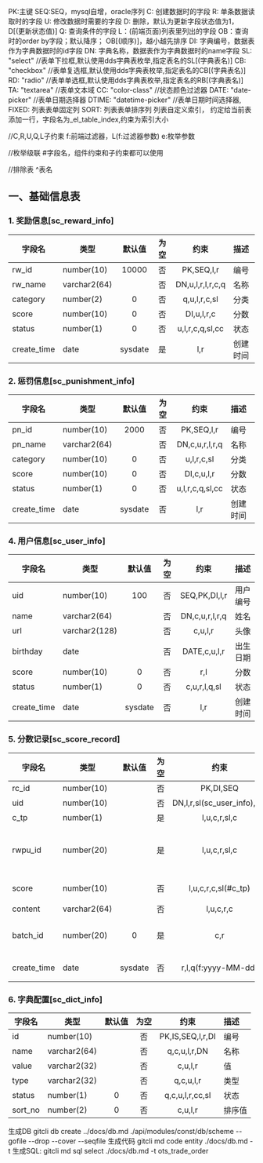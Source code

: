 
PK:主键
SEQ:SEQ，mysql自增，oracle序列
C: 创建数据时的字段
R: 单条数据读取时的字段 
U: 修改数据时需要的字段
D: 删除，默认为更新字段状态值为1，D[(更新状态值)]
Q: 查询条件的字段
L：(前端页面)列表里列出的字段
OB：查询时的order by字段；默认降序； OB[(顺序)]，越小越先排序
DI: 字典编号，数据表作为字典数据时的id字段
DN: 字典名称，数据表作为字典数据时的name字段
SL: "select"      //表单下拉框,默认使用dds字典表枚举,指定表名的SL[(字典表名)]
CB: "checkbox"    //表单复选框,默认使用dds字典表枚举,指定表名的CB[(字典表名)]
RD: "radio"       //表单单选框,默认使用dds字典表枚举,指定表名的RB[(字典表名)]
TA: "textarea"    //表单文本域
CC: "color-class"  //状态颜色过滤器
DATE: "date-picker" //表单日期选择器
DTIME: "datetime-picker" //表单日期时间选择器,
FIXED: 列表表单固定列
SORT: 列表表单排序列
列表自定义索引， 约定给当前表添加一行，字段名为_el_table_index,约束为索引大小

//C,R,U,Q,L子约束
f:前端过滤器，L(f:过滤器参数)
e:枚举参数

//枚举级联  #字段名，组件约束和子约束都可以使用

//排除表 ^表名


## 一、基础信息表

###  1. 奖励信息[sc_reward_info]

| 字段名      | 类型         | 默认值  | 为空  |       约束       | 描述     |
| ----------- | ------------ | :-----: | :---: | :--------------: | :------- |
| rw_id       | number(10)   |  10000  |  否   |    PK,SEQ,l,r    | 编号     |
| rw_name     | varchar2(64) |         |  否   | DN,u,l,r,l,r,c,q | 名称     |
| category    | number(2)    |    0    |  否   |   q,u,l,r,c,sl   | 分类     |
| score       | number(10)   |    0    |  否   |    DI,u,l,r,c    | 分数     |
| status      | number(1)    |    0    |  否   | u,l,r,c,q,sl,cc  | 状态     |
| create_time | date         | sysdate |  是   |       l,r        | 创建时间 |


###  2. 惩罚信息[sc_punishment_info]

| 字段名      | 类型         | 默认值  | 为空  |      约束       | 描述     |
| ----------- | ------------ | :-----: | :---: | :-------------: | :------- |
| pn_id       | number(10)   |  2000   |  否   |   PK,SEQ,l,r    | 编号     |
| pn_name     | varchar2(64) |         |  否   | DN,c,u,r,l,r,q  | 名称     |
| category    | number(10)   |    0    |  否   |   u,l,r,c,sl    | 分类     |
| score       | number(10)   |    0    |  否   |   DI,c,u,l,r    | 分数     |
| status      | number(1)    |    0    |  否   | u,l,r,c,q,sl,cc | 状态     |
| create_time | date         | sysdate |  否   |       l,r       | 创建时间 |



###  4. 用户信息[sc_user_info]

| 字段名      | 类型          | 默认值  | 为空  |      约束      | 描述     |
| ----------- | ------------- | :-----: | :---: | :------------: | :------- |
| uid         | number(10)    |   100   |  否   | SEQ,PK,DI,l,r  | 用户编号 |
| name        | varchar2(64)  |         |  否   | DN,c,u,r,l,r,q | 姓名     |
| url         | varchar2(128) |         |  否   |    c,u,l,r     | 头像     |
| birthday    | date          |         |  否   |  DATE,c,u,l,r  | 出生日期 |
| score       | number(10)    |    0    |  否   |      r,l       | 分数     |
| status      | number(1)     |    0    |  否   |  c,u,r,l,q,sl  | 状态     |
| create_time | date          | sysdate |  否   |      l,r       | 创建时间 |


###  5. 分数记录[sc_score_record]

| 字段名      | 类型         | 默认值  | 为空  |          约束           | 描述           |
| ----------- | ------------ | :-----: | :---: | :---------------------: | :------------- |
| rc_id       | number(10)   |         |  否   |        PK,DI,SEQ        | 编号           |
| uid         | number(10)   |         |  否   | DN,l,r,sl(sc_user_info),q,c | 用户           |
| c_tp        | number(1)    |         |  是   |      l,u,c,r,sl,c       | 类型           |
| rwpu_id     | number(20)   |         |  是   |      l,u,c,r,sl,c       | 奖励、惩罚编号 |
| score       | number(10)   |         |  否   |   l,u,c,r,c,sl(#c_tp)   | 变动分数       |
| content     | varchar2(64) |         |  否   |        l,u,c,r,c        | 内容           |
| batch_id    | number(20)   |    0    |  是   |           c,r           | 加入批次编号   |
| create_time | date         | sysdate |  否   |   r,l,q(f:yyyy-MM-dd)   | 创建时间       |

### 6. 字典配置[sc_dict_info]

| 字段名  | 类型         | 默认值 | 为空  |       约束       | 描述   |
| ------- | ------------ | :----: | :---: | :--------------: | :----- |
| id      | number(10)   |        |  否   | PK,IS,SEQ,l,r,DI | 编号   |
| name    | varchar2(64) |        |  否   |   q,c,u,l,r,DN   | 名称   |
| value   | varchar2(32) |        |  否   |     c,u,l,r      | 值     |
| type    | varchar2(32) |        |  否   |    q,c,u,l,r     | 类型   |
| status  | number(1)    |   0    |  否   | q,c,u,l,r,cc,sl  | 状态   |
| sort_no | number(2)    |   0    |  否   |     c,u,l,r      | 排序值 |



生成DB gitcli db create ../docs/db.md ./api/modules/const/db/scheme --gofile --drop --cover --seqfile
生成代码 gitcli md code entity ./docs/db.md -t
生成SQL: gitcli md sql select ./docs/db.md -t ots_trade_order